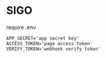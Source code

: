 # SIGO

require .env

```
APP_SECRET='app secret key'
ACCESS_TOKEN='page access token'
VERIFY_TOKEN='webhook verify token'
```